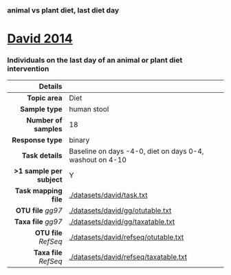 ### animal vs plant diet, last diet day
# [David 2014]( ../docs/david.html )
### Individuals on the last day of an animal or plant diet intervention

| Details                   |                                                           |
| ------------------------: |-----------------------------------------------------------|
| **Topic area**                | Diet                                                |
| **Sample type**               | human stool                                         |
| **Number of samples**         | 18                                         |
| **Response type**             | binary                                           |
| **Task details**              | Baseline on days -4-0, diet on days 0-4, washout on 4-10                                  |
| **>1 sample per subject**     | Y                                        |
| **Task mapping file**         | [./datasets/david/task.txt](../datasets/david/task.txt)                                 |
| **OTU file** *gg97*           | [./datasets/david/gg/otutable.txt](../datasets/david/gg/otutable.txt)                             |
| **Taxa file** *gg97*          | [./datasets/david/gg/taxatable.txt](../datasets/david/gg/taxatable.txt)                          |
| **OTU file** *RefSeq*         | [./datasets/david/refseq/otutable.txt](../datasets/david/refseq/otutable.txt)                    |
| **Taxa file** *RefSeq*        | [./datasets/david/refseq/taxatable.txt](../datasets/david/refseq/taxatable.txt)                  |